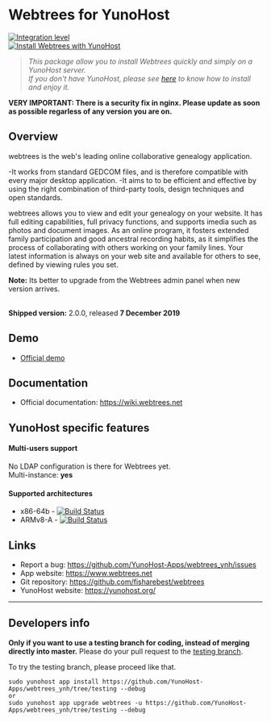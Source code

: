 # Webtrees for YunoHost
[![Integration level](https://dash.yunohost.org/integration/webtrees.svg)](https://dash.yunohost.org/appci/app/webtrees)  
[![Install Webtrees with YunoHost](https://install-app.yunohost.org/install-with-yunohost.png)](https://install-app.yunohost.org/?app=webtrees)

> *This package allow you to install Webtrees quickly and simply on a YunoHost server.  
If you don't have YunoHost, please see [here](https://yunohost.org/#/install) to know how to install and enjoy it.*

**VERY IMPORTANT: There is a security fix in nginx. Please update as soon as possible regarless of any version you are on.**

## Overview

webtrees is the web's leading online collaborative genealogy application.

-It works from standard GEDCOM files, and is therefore compatible with every major desktop application.
-It aims to to be efficient and effective by using the right combination of third-party tools, design techniques and open standards.

webtrees allows you to view and edit your genealogy on your website. It has full editing capabilities, full privacy functions, and supports imedia such as photos and document images. As an online program, it fosters extended family participation and good ancestral recording habits, as it simplifies the process of collaborating with others working on your family lines. Your latest information is always on your web site and available for others to see, defined by viewing rules you set.

**Note:** Its better to upgrade from the Webtrees admin panel when new version arrives. <br><br>

**Shipped version:** 2.0.0, released **7 December 2019**

## Demo

* [Official demo](https://dev.webtrees.net/demo-dev/index.php?ctype=gedcom&ged=demo)
## Documentation

 * Official documentation: https://wiki.webtrees.net

## YunoHost specific features

#### Multi-users support

No LDAP configuration is there for Webtrees yet.<br>
Multi-instance: **yes**

#### Supported architectures

* x86-64b - [![Build Status](https://ci-apps.yunohost.org/ci/logs/webtrees%20%28Community%29.svg)](https://ci-apps.yunohost.org/ci/apps/webtrees/)
* ARMv8-A - [![Build Status](https://ci-apps-arm.yunohost.org/ci/logs/webtrees%20%28Community%29.svg)](https://ci-apps-arm.yunohost.org/ci/apps/webtrees/)

## Links

 * Report a bug: https://github.com/YunoHost-Apps/webtrees_ynh/issues
 * App website: https://www.webtrees.net
 * Git repository: https://github.com/fisharebest/webtrees
 * YunoHost website: https://yunohost.org/

---

Developers info
----------------

**Only if you want to use a testing branch for coding, instead of merging directly into master.**
Please do your pull request to the [testing branch](https://github.com/YunoHost-Apps/webtrees_ynh/tree/testing).

To try the testing branch, please proceed like that.
```
sudo yunohost app install https://github.com/YunoHost-Apps/webtrees_ynh/tree/testing --debug
or
sudo yunohost app upgrade webtrees -u https://github.com/YunoHost-Apps/webtrees_ynh/tree/testing --debug
```
